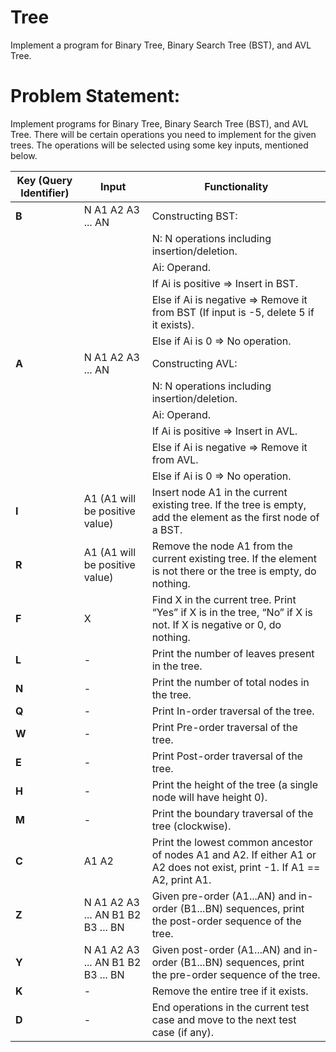 # Tree
Implement a program for Binary Tree, Binary Search Tree (BST), and AVL Tree.

# Problem Statement:
Implement programs for Binary Tree, Binary Search Tree (BST), and AVL
Tree. There will be certain operations you need to implement for the given trees.
The operations will be selected using some key inputs, mentioned below.

| **Key (Query Identifier)** | **Input**                                                                                       | **Functionality**                                                                                                          |
|----------------------------|------------------------------------------------------------------------------------------------|----------------------------------------------------------------------------------------------------------------------------|
| **B**                       | N A1 A2 A3 ... AN                                                                              | Constructing BST:                                                                                                          |
|                            |                                                                                                 | N: N operations including insertion/deletion.                                                                              |
|                            |                                                                                                 | Ai: Operand.                                                                                                              |
|                            |                                                                                                 | If Ai is positive => Insert in BST.                                                                                        |
|                            |                                                                                                 | Else if Ai is negative => Remove it from BST (If input is -5, delete 5 if it exists).                                      |
|                            |                                                                                                 | Else if Ai is 0 => No operation.                                                                                           |
| **A**                       | N A1 A2 A3 ... AN                                                                              | Constructing AVL:                                                                                                          |
|                            |                                                                                                 | N: N operations including insertion/deletion.                                                                              |
|                            |                                                                                                 | Ai: Operand.                                                                                                              |
|                            |                                                                                                 | If Ai is positive => Insert in AVL.                                                                                        |
|                            |                                                                                                 | Else if Ai is negative => Remove it from AVL.                                                                              |
|                            |                                                                                                 | Else if Ai is 0 => No operation.                                                                                           |
| **I**                       | A1 (A1 will be positive value)                                                                 | Insert node A1 in the current existing tree. If the tree is empty, add the element as the first node of a BST.             |
| **R**                       | A1 (A1 will be positive value)                                                                 | Remove the node A1 from the current existing tree. If the element is not there or the tree is empty, do nothing.           |
| **F**                       | X                                                                                              | Find X in the current tree. Print “Yes” if X is in the tree, “No” if X is not. If X is negative or 0, do nothing.          |
| **L**                       | -                                                                                              | Print the number of leaves present in the tree.                                                                            |
| **N**                       | -                                                                                              | Print the number of total nodes in the tree.                                                                               |
| **Q**                       | -                                                                                              | Print In-order traversal of the tree.                                                                                      |
| **W**                       | -                                                                                              | Print Pre-order traversal of the tree.                                                                                     |
| **E**                       | -                                                                                              | Print Post-order traversal of the tree.                                                                                    |
| **H**                       | -                                                                                              | Print the height of the tree (a single node will have height 0).                                                           |
| **M**                       | -                                                                                              | Print the boundary traversal of the tree (clockwise).                                                                      |
| **C**                       | A1 A2                                                                                          | Print the lowest common ancestor of nodes A1 and A2. If either A1 or A2 does not exist, print -1. If A1 == A2, print A1.   |
| **Z**                       | N A1 A2 A3 ... AN B1 B2 B3 ... BN                                                              | Given pre-order (A1...AN) and in-order (B1...BN) sequences, print the post-order sequence of the tree.                     |
| **Y**                       | N A1 A2 A3 ... AN B1 B2 B3 ... BN                                                              | Given post-order (A1...AN) and in-order (B1...BN) sequences, print the pre-order sequence of the tree.                     |
| **K**                       | -                                                                                              | Remove the entire tree if it exists.                                                                                       |
| **D**                       | -                                                                                              | End operations in the current test case and move to the next test case (if any).                                           |

